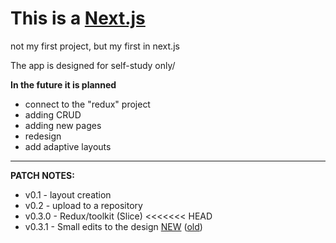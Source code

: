 # This is a [Next.js](https://nextjs.org/) 

not my first project, but my first in next.js

The app is designed for self-study only/

**In the future it is planned**
- connect to the "redux" project
- adding CRUD
- adding new pages
- redesign
- add adaptive layouts
____
**PATCH NOTES:**
- v0.1 - layout creation 
- v0.2 - upload to a repository 
- v0.3.0 - Redux/toolkit (Slice)
<<<<<<< HEAD
- v0.3.1 - Small edits to the design [NEW](https://imgur.com/jrGwroG) ([old](https://imgur.com/Vem9TFX))
